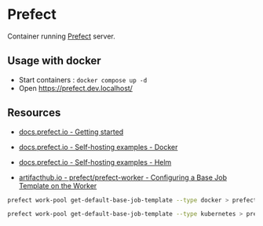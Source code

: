 # Prefect

Container running [Prefect](https://hub.docker.com/r/prefecthq/prefect) server.

## Usage with docker

* Start containers : `docker compose up -d`
* Open https://prefect.dev.localhost/

## Resources

* [docs.prefect.io - Getting started](https://docs.prefect.io/v3/get-started)
* [docs.prefect.io - Self-hosting examples - Docker](https://docs.prefect.io/v3/manage/server/examples/docker)
* [docs.prefect.io - Self-hosting examples - Helm](https://docs.prefect.io/v3/manage/server/examples/helm)

* [artifacthub.io - prefect/prefect-worker - Configuring a Base Job Template on the Worker](https://artifacthub.io/packages/helm/prefect/prefect-worker#configuring-a-base-job-template-on-the-worker)

```bash
prefect work-pool get-default-base-job-template --type docker > prefect/img/prefect-worker/base-job-template.json

prefect work-pool get-default-base-job-template --type kubernetes > prefect/helm/prefect-worker/base-job-template.json
```

